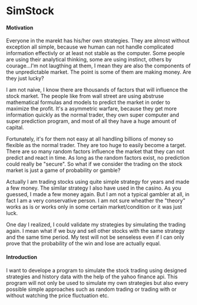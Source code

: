 SimStock
========

#### Motivation
Everyone in the marekt has his/her own strategies. They are almost without exception all simple, because we human can not handle complicated information effectivly or at least not stable as the computer. Some people are using their analytical thinking, some are using instinct, others by courage...I'm not laugthing at them, I mean they are also the components of the unpredictable market. The point is some of them are making money. Are they just lucky? 

I am not naive, I know there are thousands of factors that will influence the stock market. The people like from wall street are using abstruse mathematical formulas and models to predict the market in order to maximize the profit. It's a asymmetric warfare, because they get more information quickly as the normal trader, they own super computer and super prediction program, and most of all they have a huge amount of capital.

Fortunately, it's for them not easy at all handling billions of money so flexible as the normal trader. They are too huge to easily become a target. There are so many random factors influence the market that they can not predict and react in time. As long as the random factors exist, no prediction could really be "secure". So what if we consider the trading on the stock market is just a game of probability or gamble? 

Actually I am trading stocks using quite simple strategy for years and made a few money. The similar strategy I also have used in the casino. As you guessed, I made a few money again. But I am not a typical gambler at all, in fact I am a very conservative person. I am not sure wheather the "theory" works as is or works only in some certain market/condition or it was just luck. 

One day I realized, I could validate my strategies by simulating the trading again. I mean what if we buy and sell other stocks with the same strategy and the same time period. My test will not be senseless even if I can only prove that the probability of the win and lose are actually equal.

#### Introduction
I want to develope a program to simulate the stock trading using designed strategies and history data with the help of the yahoo finance api. This program will not only be used to simulate my own strategies but also every possible simple approaches such as random trading or trading with or without watching the price fluctuation etc. 



